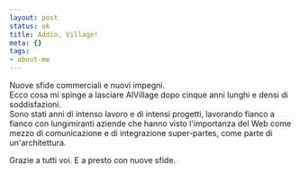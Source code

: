 ```yaml
--- 
layout: post
status: ok
title: Addio, Village!
meta: {}
tags: 
- about-me
---
```

Nuove sfide commerciali e nuovi impegni.  
Ecco cosa mi spinge a lasciare AlVillage dopo cinque anni lunghi e densi di soddisfazioni.  
Sono stati anni di intenso lavoro e di intensi progetti, lavorando fianco a fianco con lungimiranti aziende che hanno visto l'importanza del Web come mezzo di comunicazione e di integrazione super-partes, come parte di un'architettura.  
  
Grazie a tutti voi. E a presto con nuove sfide.
